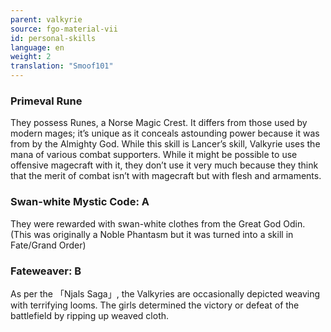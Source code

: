 ```yaml
---
parent: valkyrie
source: fgo-material-vii
id: personal-skills
language: en
weight: 2
translation: "Smoof101"
---
```


### Primeval Rune

They possess Runes, a Norse Magic Crest. It differs from those used by modern mages; it’s unique as it conceals astounding power because it was from by the Almighty God. While this skill is Lancer’s skill, Valkyrie uses the mana of various combat supporters. While it might be possible to use offensive magecraft with it, they don’t use it very much because they think that the merit of combat isn’t with magecraft but with flesh and armaments.

### Swan-white Mystic Code: A

They were rewarded with swan-white clothes from the Great God Odin. (This was originally a Noble Phantasm but it was turned into a skill in Fate/Grand Order)

### Fateweaver: B

As per the 「Njals Saga」, the Valkyries are occasionally depicted weaving with terrifying looms. The girls determined the victory or defeat of the battlefield by ripping up weaved cloth.
